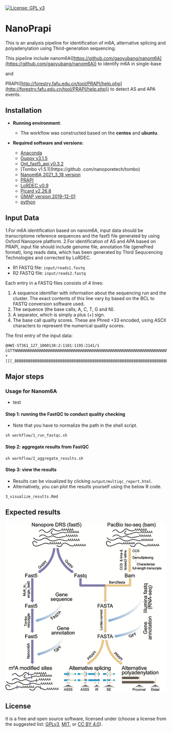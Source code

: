 [![License: GPL v3](https://img.shields.io/badge/License-GPL%20v3-blue.svg)](http://www.gnu.org/licenses/gpl-3.0)

# NanoPrapi

This is an analysis pipeline for identification of m6A, alternative splicing and polyadenylation using Third-generation sequencing.

This pipeline include nanom6A([https://github.com/gaoyubang/nanom6A](https://github.com/gaoyubang/nanom6A)) to identify m6A in single-base

and

PRAPI([http://forestry.fafu.edu.cn/tool/PRAPI/help.php](http://forestry.fafu.edu.cn/tool/PRAPI/help.php)) to detect AS and APA events.


## Installation

- __Running environment__: 
    - The workflow was constructed based on the __centos__ and __ubuntu__.

- __Required software and versions__: 
    - [Anaconda](https://docs.conda.io/en/latest/miniconda.html)
    - [Guppy v3.1.5](https://community.nanoporetech.com/downloads)
    - [Ont_fast5_api v0.3.2](https://github.com/nanoporetech/ont_fast5_api)
    - [Tombo v1.5.1](https://github .com/nanoporetech/tombo)
    - [Nanom6A 2021_3_18 version](https://github.com/gaoyubang/nanom6A)
    - [PRAPI](http://forestry.fafu.edu.cn/tool/PRAPI/)
    - [LoRDEC v0.9](https://gite.lirmm.fr/lordec/lordec-releases/-/wikis/home)
    - [Picard v2.26.8](https://github.com/broadinstitute/picard)
    - [GMAP version 2019-12-01](http://research-pub.gene.com/gmap/)
    - [python](https://www.python.org/)


## Input Data

1.For m6A identification based on nanom6A, input data should be transcriptome reference sequences and the fast5 file generated by using Oxford Nanopore platform.
2.For identification of AS and APA based on PRAPI, input file should include genome file, annotation file (genePred format), long reads data, which has been generated by Third Sequcencing Technologies and corrected by LoRDEC.


- R1 FASTQ file: `input/reads1.fastq`  
- R2 FASTQ file: `input/reads2.fastq`  

Each entry in a FASTQ files consists of 4 lines:  

1. A sequence identifier with information about the sequencing run and the cluster. The exact contents of this line vary by based on the BCL to FASTQ conversion software used.  
2. The sequence (the base calls; A, C, T, G and N).  
3. A separator, which is simply a plus (+) sign.  
4. The base call quality scores. These are Phred +33 encoded, using ASCII characters to represent the numerical quality scores.  

The first entry of the input data:
```
@HWI-ST361_127_1000138:2:1101:1195:2141/1
CGTTNNNNNNNNNNNNNNNNNNNNNNNNNNNNNNNNNNNNNNNNNNNNNNNNNNNNNNNNNNNNNNNNNNNNNNNNGGAGGGGTTNNNNNNNNNNNNNNN
+
[[[_BBBBBBBBBBBBBBBBBBBBBBBBBBBBBBBBBBBBBBBBBBBBBBBBBBBBBBBBBBBBBBBBBBBBBBBBBBBBBBBBBBBBBBBBBBBBBBBB
```


## Major steps

### Usage for Nanom6A
- test

#### Step 1: running the FastQC to conduct quality checking
- Note that you have to normalize the path in the shell script.

```
sh workflow/1_run_fastqc.sh
```

#### Step 2: aggregate results from FastQC

```
sh workflow/2_aggregate_results.sh
```

#### Step 3: view the results

- Results can be visualized by clicking `output/multiqc_report.html`.
- Alternatively, you can plot the results yourself using the below R code.

```
3_visualize_results.Rmd
```

## Expected results

![](graphs/figure1.png)

## License
It is a free and open source software, licensed under []() (choose a license from the suggested list:  [GPLv3](https://github.com/github/choosealicense.com/blob/gh-pages/_licenses/gpl-3.0.txt), [MIT](https://github.com/github/choosealicense.com/blob/gh-pages/LICENSE.md), or [CC BY 4.0](https://github.com/github/choosealicense.com/blob/gh-pages/_licenses/cc-by-4.0.txt)).

